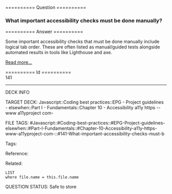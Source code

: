 ========== Question ==========  

### What important accessibility checks must be done manually?  

========== Answer ==========  

Some important accessibility checks that must be done manually include logical tab order. These are often listed as manual/guided tests alongside automated results in tools like Lighthouse and axe.

[Read more...](https://web.dev/lighthouse-accessibility/#additional-items-to-manually-check)

========== Id ==========  
141

---

DECK INFO

TARGET DECK: Javascript::Coding best practices::EPG - Project guidelines - elsewhen::Part I - Fundamentals::Chapter 10 - Accessibility a11y https --www a11yproject com-

FILE TAGS: #Javascript::#Coding-best-practices::#EPG-Project-guidelines-elsewhen::#Part-I-Fundamentals::#Chapter-10-Accessibility-a11y-https-www-a11yproject-com-::#141-What-important-accessibility-checks-must-b

Tags:

Reference:

Related:

```dataview
LIST
where file.name = this.file.name
````
QUESTION STATUS: Safe to store
